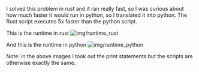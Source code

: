 I solved this problem in rust and it ran really fast, so I was curious about how much faster it would run in python, so I translated it into python. The Rust script executes 5x faster than the python script. 

This is the runtime in rust
![img/runtime_rust](img/runtime_rust)

And this is the runtime in python
![img/runtime_python](img/runtime_python)


Note: in the above images I took out the print statements but the scripts are otherwise exactly the same. 
